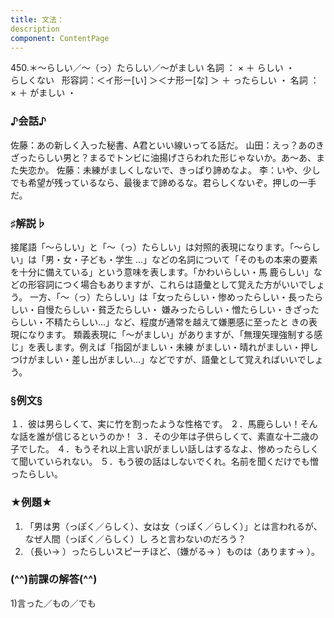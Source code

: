 ```yaml
---
title: 文法：
description
component: ContentPage
---
```



450.＊～らしい／～（っ）たらしい／～がましい
名詞 ： × ＋ らしい ・
        らしくない  
形容詞：＜イ形ー[い] ＞＜ナ形ー[な] ＞ ＋ ったらしい ・
名詞 ： × ＋ がましい ・
### ♪会話♪
佐藤：あの新しく入った秘書、A君といい線いってる話だ。 山田：えっ？あのきざったらしい男と？まるでトンビに油揚げさらわれた形じゃないか。あ～あ、また失恋か。 佐藤：未練がましくしないで、きっぱり諦めなよ。
李：いや、少しでも希望が残っているなら、最後まで諦めるな。君らしくないぞ。押しの一手だ。
### ♯解説♭
接尾語「～らしい」と「～（っ）たらしい」は対照的表現になります。「～らしい」は「男・女・子ども・学生
…」などの名詞について「そのもの本来の要素を十分に備えている」という意味を表します。「かわいらしい・馬 鹿らしい」などの形容詞につく場合もありますが、これらは語彙として覚えた方がいいでしょう。
一方、「～（っ）たらしい」は「女ったらしい・惨めったらしい・長ったらしい・自慢たらしい・貧乏たらしい・ 嫌みったらしい・憎たらしい・きざったらしい・不精たらしい…」など、程度が通常を越えて嫌悪感に至ったと きの表現になります。
類義表現に「～がましい」がありますが、「無理矢理強制する感じ」を表します。例えば「指図がましい・未練 がましい・晴れがましい・押しつけがましい・差し出がましい…」などですが、語彙として覚えればいいでしょ う。
### §例文§
１．彼は男らしくて、実に竹を割ったような性格です。
２．馬鹿らしい！そんな話を誰が信じるというのか！
３．その少年は子供らしくて、素直な十二歳の子でした。
４．もうそれ以上言い訳がましい話しはするなよ、惨めったらしくて聞いていられない。
５．もう彼の話はしないでくれ。名前を聞くだけでも憎ったらしい。
### ★例題★
1) 「男は男（っぽく／らしく）、女は女（っぽく／らしく）」とは言われるが、なぜ人間（っぽく／らしく）し
ろと言わないのだろう？    
2) （長い→ ）ったらしいスピーチほど、（嫌がる→ ）ものは（あります→ ）。
### (^^)前課の解答(^^)
1)言った／もの／でも

